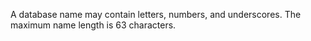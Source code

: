 A database name may contain letters, numbers, and underscores. The maximum name length is 63 characters.